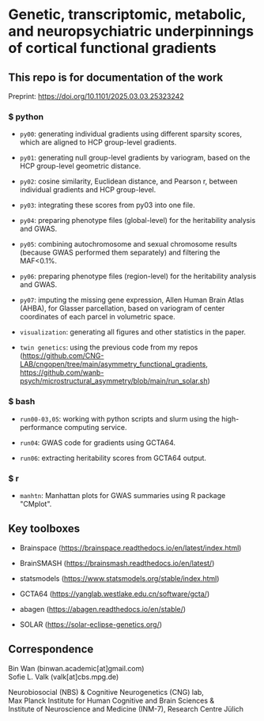 # Genetic, transcriptomic, metabolic, and neuropsychiatric underpinnings of cortical functional gradients

This repo is for documentation of the work
---
Preprint: https://doi.org/10.1101/2025.03.03.25323242  

### $ python

- `py00`: generating individual gradients using different sparsity scores, which are aligned to HCP group-level gradients.

- `py01`: generating null group-level gradients by variogram, based on the HCP group-level geometric distance.

- `py02`: cosine similarity, Euclidean distance, and Pearson r, between individual gradients and HCP group-level.

- `py03`: integrating these scores from py03 into one file.

- `py04`: preparing phenotype files (global-level) for the heritability analysis and GWAS.

- `py05`: combining autochromosome and sexual chromosome results (because GWAS performed them separately) and filtering the MAF<0.1%.

- `py06`: preparing phenotype files (region-level) for the heritability analysis and GWAS.

- `py07`: imputing the missing gene expression, Allen Human Brain Atlas (AHBA), for Glasser parcellation, based on variogram of center coordinates of each parcel in volumetric space.

- `visualization`: generating all figures and other statistics in the paper.

- `twin genetics`: using the previous code from my repos (https://github.com/CNG-LAB/cngopen/tree/main/asymmetry_functional_gradients, https://github.com/wanb-psych/microstructural_asymmetry/blob/main/run_solar.sh)

### $ bash

- `run00-03,05`: working with python scripts and slurm using the high-performance computing service.

- `run04`: GWAS code for gradients using GCTA64.

- `run06`: extracting heritability scores from GCTA64 output.

### $ r

- `manhtn`: Manhattan plots for GWAS summaries using R package "CMplot".


## Key toolboxes
- Brainspace (https://brainspace.readthedocs.io/en/latest/index.html)

- BrainSMASH (https://brainsmash.readthedocs.io/en/latest/)

- statsmodels (https://www.statsmodels.org/stable/index.html)

- GCTA64 (https://yanglab.westlake.edu.cn/software/gcta/)

- abagen (https://abagen.readthedocs.io/en/stable/)

- SOLAR (https://solar-eclipse-genetics.org/)


## Correspondence
Bin Wan (binwan.academic[at]gmail.com)  
Sofie L. Valk (valk[at]cbs.mpg.de)  

Neurobiosocial (NBS) & Cognitive Neurogenetics (CNG) lab,   
Max Planck Institute for Human Cognitive and Brain Sciences &  
Institute of Neuroscience and Medicine (INM-7), Research Centre Jülich 
